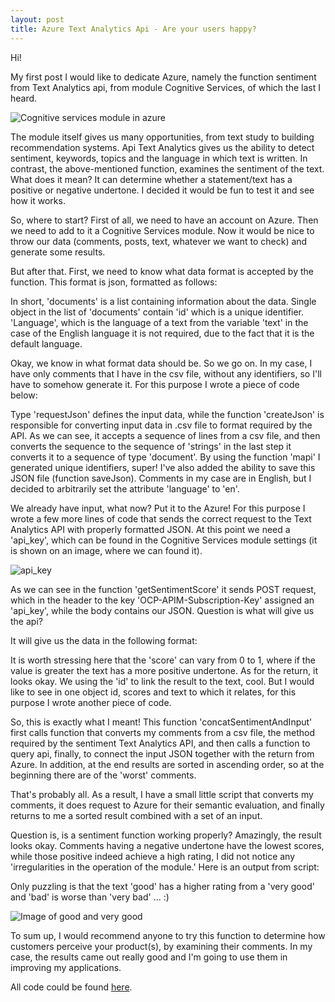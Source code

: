 ```yaml
---
layout: post
title: Azure Text Analytics Api - Are your users happy?
---
```


Hi!

My first post I would like to dedicate Azure, namely the function sentiment from Text Analytics api, from module Cognitive Services, of which the last I heard.
 
![Cognitive services module in azure](https://mnie.github.com/img/AzureTextAnalyticSemantic/module.png)

The module itself gives us many opportunities, from text study to building recommendation systems. 
Api Text Analytics gives us the ability to detect sentiment, keywords, topics and the language in which text is written. 
In contrast, the above-mentioned function, examines the sentiment of the text. What does it mean? It can determine whether a statement/text has a positive or negative undertone. 
I decided it would be fun to test it and see how it works.

So, where to start?
First of all, we need to have an account on Azure. Then we need to add to it a Cognitive Services module. 
Now it would be nice to throw our data (comments, posts, text, whatever we want to check) and generate some results.

But after that. First, we need to know what data format is accepted by the function. This format is json, formatted as follows:

<script src="https://gist.github.com/MNie/a2a75632038748f9fc502b805f9706fd.js"></script>

In short, 'documents' is a list containing information about the data. Single object in the list of 'documents' contain 'id' which is a unique identifier. 
'Language', which is the language of a text from the variable 'text' in the case of the English language it is not required, due to the fact that it is the default language.

Okay, we know in what format data should be. So we go on. In my case, I have only comments that I have in the csv file, without any identifiers, so I'll have to somehow generate it. 
For this purpose I wrote a piece of code below:

<script src="https://gist.github.com/MNie/60c0ae7de329a09a342e780af11f3d56.js"></script>

Type 'requestJson' defines the input data, while the function 'createJson' is responsible for converting input data in .csv file to format required by the API. 
As we can see, it accepts a sequence of lines from a csv file, and then converts the sequence to the sequence of 'strings' in the last step it converts it to a sequence of type 'document'. 
By using the function 'mapi' I generated unique identifiers, super! I've also added the ability to save this JSON file (function saveJson). 
Comments in my case are in English, but I decided to arbitrarily set the attribute 'language' to 'en'.

We already have input, what now? Put it to the Azure! For this purpose I wrote a few more lines of code that sends the correct request to the Text Analytics API with properly formatted JSON. 
At this point we need a 'api_key', which can be found in the Cognitive Services module settings (it is shown on an image, where we can found it).

![api_key](https://mnie.github.com/img/AzureTextAnalyticSemantic/api_key.png)

<script src="https://gist.github.com/MNie/85aebd24f5e1d14c3a7c744e661995f8.js"></script>

As we can see in the function 'getSentimentScore' it sends POST request, which in the header to the key 'OCP-APIM-Subscription-Key' assigned an 'api_key', while the body contains our JSON. 
Question is what will give us the api?

It will give us the data in the following format:

<script src="https://gist.github.com/MNie/29a7fd3bf84393304c53f3c176235db3.js"></script>

It is worth stressing here that the 'score' can vary from 0 to 1, where if the value is greater the text has a more positive undertone. As for the return, it looks okay. 
We using the 'id' to link the result to the text, cool. But I would like to see in one object id, scores and text to which it relates, for this purpose I wrote another piece of code.

<script src="https://gist.github.com/MNie/98e33c95f331bd3807adf646fec81d67.js"></script>

So, this is exactly what I meant! This function 'concatSentimentAndInput' first calls function that converts my comments from a csv file, the method required by the sentiment Text Analytics API, and then calls a function to query api, finally, to connect the input JSON together with the return from Azure. 
In addition, at the end results are sorted in ascending order, so at the beginning there are of the 'worst' comments.

That's probably all. As a result, I have a small little script that converts my comments, it does request to Azure for their semantic evaluation, and finally returns to me a sorted result combined with a set of an input.

Question is, is a sentiment function working properly? Amazingly, the result looks okay. 
Comments having a negative undertone have the lowest scores, while those positive indeed achieve a high rating, I did not notice any 'irregularities in the operation of the module.'
Here is an output from script:

<script src="https://gist.github.com/MNie/9441041ee13b29b2f1b5a929475abf33.js"></script> 

Only puzzling is that the text 'good' has a higher rating from a 'very good' and 'bad' is worse than 'very bad' ... :)

![Image of good and very good](https://mnie.github.com/img/AzureTextAnalyticSemantic/good.png)

To sum up, I would recommend anyone to try this function to determine how customers perceive your product(s), by examining their comments. 
In my case, the results came out really good and I'm going to use them in improving my applications.

All code could be found [here](https://github.com/MNie/AzureTextAnalysis).